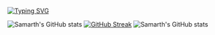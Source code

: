 
[![Typing SVG](https://readme-typing-svg.demolab.com?font=Fira+Code&pause=1000&center=true&vCenter=true&width=435&lines=Profile+Owner+%E2%86%92+Samarth+chawla)](https://git.io/typing-svg)

![Samarth's GitHub stats](https://github-readme-stats.vercel.app/api?username=samarthchawla2005&show_icons=true&theme=radical)
[![GitHub Streak](https://streak-stats.demolab.com?user=samarthchawla2005)](https://git.io/streak-stats)
![Samarth's GitHub stats](https://github-readme-stats.vercel.app/api?username=samarthchawla2005&show_icons=true&theme=tokyonight)
